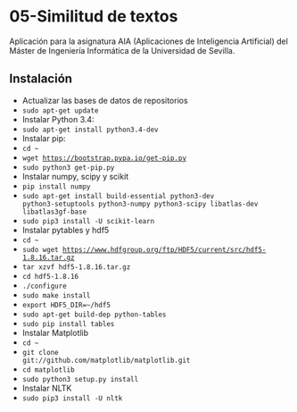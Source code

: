 # 05-Similitud de textos
Aplicación para la asignatura AIA (Aplicaciones de Inteligencia Artificial) del Máster de Ingeniería Informática de la Universidad de Sevilla.

## Instalación
* Actualizar las bases de datos de repositorios
 * <code>sudo apt-get update</code>
* Instalar Python 3.4:
 * <code>sudo apt-get install python3.4-dev</code>
* Instalar pip:
 * <code>cd ~</code>
 * <code>wget https://bootstrap.pypa.io/get-pip.py</code>
 * <code>sudo python3 get-pip.py</code>
* Instalar numpy, scipy y scikit
 * <code>pip install numpy</code>
 * <code>sudo apt-get install build-essential python3-dev python3-setuptools python3-numpy python3-scipy libatlas-dev libatlas3gf-base</code>
 * <code>sudo pip3 install -U scikit-learn</code>
* Instalar pytables y hdf5
 * <code>cd ~</code>
 * <code>sudo wget https://www.hdfgroup.org/ftp/HDF5/current/src/hdf5-1.8.16.tar.gz</code>
 * <code>tar xzvf hdf5-1.8.16.tar.gz</code>
 * <code>cd hdf5-1.8.16</code>
 * <code>./configure</code>
 * <code>sudo make install</code>
 * <code>export HDF5_DIR=~/hdf5</code>
 * <code>sudo apt-get build-dep python-tables</code>
 * <code>sudo pip install tables</code>
* Instalar Matplotlib
 * <code>cd ~</code>
 * <code>git clone git://github.com/matplotlib/matplotlib.git</code>
 * <code>cd matplotlib</code>
 * <code>sudo python3 setup.py install</code>
* Instalar NLTK
 * <code>sudo pip3 install -U nltk</code>